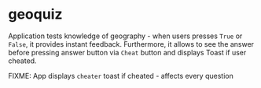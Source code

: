 # geoquiz
Application tests knowledge of geography - when users presses `True` or `False`, it provides instant feedback.
Furthermore, it allows to see the answer before pressing answer button via `Cheat` button and displays Toast if user
cheated.

FIXME: App displays `cheater` toast if cheated - affects every question
